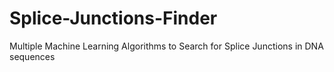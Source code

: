 # Splice-Junctions-Finder
Multiple Machine Learning Algorithms to Search for Splice Junctions in DNA sequences

